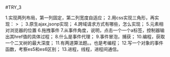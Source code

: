 #TRY_3

1.实现两列布局，第一列固定，第二列宽度自适应；
2.用css实现三角形，再实现： > ；
3.原生ajax,jsonp实现；
4.跨域请求方式有哪些，怎么实现；
5.元素相对浏览器的位置
6.拖拽事件
7.从事件角度，说明，点击一个一个a标签，控制器输出其href值的具体过程；
8.什么是事件代理；
9.事件冒泡，捕获；
10.编程，获取一个二叉树的最大深度；
11.有两道算法题。。也是考编程；
12.写一个对象的事件函数，考察es5和es6区别；
13.进程，线程，进程间通信。